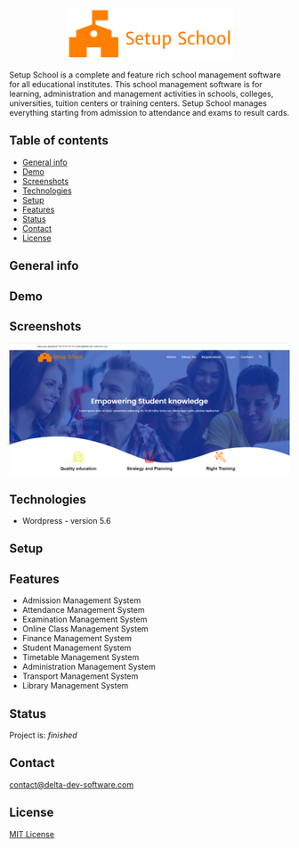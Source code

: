 <p align="center">
<img  src="logo.png"/>
</p>

Setup School is a complete and feature rich school management software for all educational institutes. This school management software is for learning, administration and management activities in schools, colleges, universities, tuition centers or training centers. Setup School manages everything starting from admission to attendance and exams to result cards.

## Table of contents
* [General info](#general-info)
* [Demo](#demo)
* [Screenshots](#screenshots)
* [Technologies](#technologies)
* [Setup](#setup)
* [Features](#features)
* [Status](#status)
* [Contact](#contact)
* [License](#license)

## General info

## Demo

## Screenshots
<p align="center">
<img  src="screenshot.png"/>
<p>

## Technologies
* Wordpress - version 5.6

## Setup


## Features

 - Admission Management System
 - Attendance Management System
 - Examination Management System
 - Online Class Management System
 - Finance Management System
 - Student Management System
 - Timetable Management System
 - Administration Management System
 - Transport Management System
 - Library Management System

## Status
Project is: _finished_

## Contact
contact@delta-dev-software.com

## License
<a href="license.txt">MIT License</a>